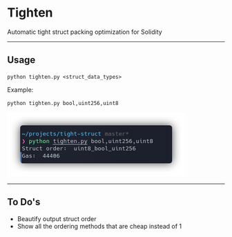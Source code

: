 # Tighten

Automatic tight struct packing optimization for Solidity

---

## Usage 

```
python tighten.py <struct_data_types>
```

Example:

```
python tighten.py bool,uint256,uint8
```
![example](https://github.com/az0mb13/tighten/blob/master/eg.png?raw=true)

---

## To Do's
- Beautify output struct order
- Show all the ordering methods that are cheap instead of 1

